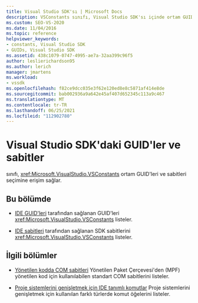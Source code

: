 ```yaml
---
title: Visual Studio SDK'sı | Microsoft Docs
description: VSConstants sınıfı, Visual Studio SDK'sı içinde ortam GUID'leri ve sabitleri seçimine erişim sağlar.
ms.custom: SEO-VS-2020
ms.date: 11/04/2016
ms.topic: reference
helpviewer_keywords:
- constants, Visual Studio SDK
- GUIDs, Visual Studio SDK
ms.assetid: 438c1079-0747-4995-ae7a-32aa399c96f5
author: leslierichardson95
ms.author: lerich
manager: jmartens
ms.workload:
- vssdk
ms.openlocfilehash: f82ce9dcc035e3f62e120ed8e8c5871af414e8de
ms.sourcegitcommit: bab002936a9a642e45af407d652345c113a9c467
ms.translationtype: MT
ms.contentlocale: tr-TR
ms.lasthandoff: 06/25/2021
ms.locfileid: "112902780"
---
```

# <a name="guids-and-constants-in-the-visual-studio-sdk"></a>Visual Studio SDK'daki GUID'ler ve sabitler
sınıfı, <xref:Microsoft.VisualStudio.VSConstants> ortam GUID'leri ve sabitleri seçimine erişim sağlar.

## <a name="in-this-section"></a>Bu bölümde
- [IDE GUID'leri](../extensibility/ide-guids.md) tarafından sağlanan GUID'leri <xref:Microsoft.VisualStudio.VSConstants> listeler.

- [IDE sabitleri](../extensibility/ide-constants.md) tarafından sağlanan SDK sabitlerini <xref:Microsoft.VisualStudio.VSConstants> listeler.

## <a name="related-sections"></a>İlgili bölümler
- [Yönetilen kodda COM sabitleri](../extensibility/com-constants-in-managed-code.md) Yönetilen Paket Çerçevesi'den (MPF) yönetilen kod için kullanılabilen standart COM sabitlerini listeler.

- [Proje sistemlerini genişletmek için IDE tanımlı komutlar](../extensibility/internals/ide-defined-commands-for-extending-project-systems.md) Proje sistemlerini genişletmek için kullanılan farklı türlerde komut öğelerini listeler.
